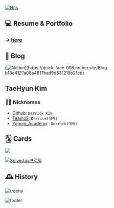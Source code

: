 [![Hits](https://hits.seeyoufarm.com/api/count/incr/badge.svg?url=https%3A%2F%2Fgithub.com%2Fderrickkim0109&count_bg=%23367AB6&title_bg=%23555555&icon=&icon_color=%23E7E7E7&title=hits&edge_flat=false)](https://hits.seeyoufarm.com)   
             
## 💻 Resume & Portfolio    
### &rarr; [here](https://www.notion.so/Resume-c38b8b0024144d4497de7058b905870b)  
      
## 📖 Blog  
  
<!-- [![My Tech Blog Badge](http://img.shields.io/badge/-My%20Tech%20blog-black?style=flat-square&logo=github&link=https://kinetic27.github.io/)](https://derrickkim0109.github.io/) 
 -->
[![Notion](https://img.shields.io/badge/notion-%23000000.svg?&style=for-the-badge&logo=notion&logoColor=white")](https://quick-face-098.notion.site/Blog-b18e4127a08a4817bad9d531219b21cd)

## TaeHyun Kim    
   
### 🏴‍☠️ Nicknames
- Github: `Derrick Kim`
- [Teamo2](https://www.carmore.kr/): `Derrick(데릭)`
- [Yagom_Academy](https://www.yagom-academy.kr/) : `Derrick(데릭)`

## 🂡 Cards
<a href="https://opgc.me/#/users/derrickkim0109" target="_blank"><img src="https://api.opgc.me/githubs/users/derrickkim0109/tag/?theme=basic" /></a>

[![Solved.ac프로필](http://mazassumnida.wtf/api/v2/generate_badge?boj=derrickkim)](https://solved.ac/derrickkim)

 
## 🕰 History
[![trophy](https://github-profile-trophy.vercel.app/?username=derrickkim0109&theme=onedark)](https://github.com/ryo-ma/github-profile-trophy)


![footer](https://capsule-render.vercel.app/api?type=wave&color=gradient&height=150&section=footer)
 




<!--
**Derrickkim/Derrickkim** is a ✨ _special_ ✨ repository because its `README.md` (this file) appears on your GitHub profile.

Here are some ideas to get you started:

- 🔭 I’m currently working on ...
- 🌱 I’m currently learning ...
- 👯 I’m looking to collaborate on ...
- 🤔 I’m looking for help with ...
- 💬 Ask me about ...
- 📫 How to reach me: ...
- 😄 Pronouns: ...
- ⚡ Fun fact: ...
-->
